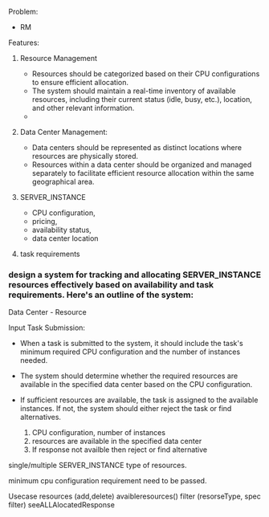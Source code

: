 Problem:
 - RM

Features:
1. Resource Management
    - Resources should be categorized based on their CPU configurations to ensure efficient allocation.
    - The system should maintain a real-time inventory of available resources, including their current status (idle, busy, etc.), location, and other relevant information.
    - 
2. Data Center Management:
    - Data centers should be represented as distinct locations where resources are physically stored.
    - Resources within a data center should be organized and managed separately to facilitate efficient resource allocation within the same geographical area.

1. SERVER_INSTANCE
    - CPU configuration, 
    - pricing,
    - availability status,
    - data center location
2. task requirements

### design a system for tracking and allocating SERVER_INSTANCE resources effectively based on availability and task requirements. Here's an outline of the system:

Data Center
    - Resource


Input
 Task Submission:
 - When a task is submitted to the system, it should include the task's minimum required CPU configuration and the number of instances needed. 
 - The system should determine whether the required resources are available in the specified data center based on the CPU configuration.
 - If sufficient resources are available, the task is assigned to the available instances. If not, the system should either reject the task or find alternatives.


   1. CPU configuration,  number of instances
   2. resources are available in the specified data center 
   3. If response not availble then reject or find alternative

single/multiple SERVER_INSTANCE type of resources.

 minimum cpu configuration requirement need to be passed.



 Usecase
 resources (add,delete)
 avaibleresources() filter (resorseType, spec filter)
 seeALLAlocatedResponse

 